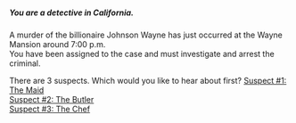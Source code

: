##### You are a detective in California.  
A murder of the billionaire Johnson Wayne has just occurred at the Wayne Mansion around 7:00 p.m.  
You have been assigned to the case and must investigate and arrest the criminal.

There are 3 suspects. Which would you like to hear about first?
[Suspect #1: The Maid](suspect-files/maid.md)  
[Suspect #2: The Butler](suspect-files/butler.md)  
[Suspect #3: The Chef](suspect-files/chef.md)  